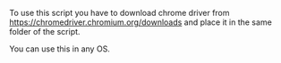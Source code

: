To use this script you have to download chrome driver from https://chromedriver.chromium.org/downloads and place it in the same folder of the script.

You can use this in any OS.
